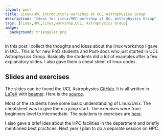 ```yaml
---
layout: post
title: Linux/HPC introductory workshop at UCL Astrophysics Group
description: "Ideas for Linux/HPC workshop at UCL Astrophysics Group"
tags: [linux,HPC,linux,workshop,UCL, Astrophysics Group]
image:
  background: triangular.png
---
```


In this post I collect the thoughts and ideas about the linux workshop I gave in UCL. This is for new PhD students and Post-docs who just started in UCL Astrophysics Group. Basically the students did a lot of examples after a few explanatory slides. I also gave them a cheat sheet of linux codes.


## Slides and exercises

The slides can be found the UCL Astrophysics [GitHub](https://github.com/Astrophysics-UCL/HPCInfo/blob/master/training/linux_hpc_workshop_oct_2014/slides/linux_hpc_workshop_oct_2014.pdf). It is all written in [LaTeX](https://en.wikibooks.org/wiki/LaTeX) with [beamer](https://en.wikibooks.org/wiki/LaTeX/Presentations). Here is the [source](https://github.com/Astrophysics-UCL/HPCInfo/blob/master/training/linux_hpc_workshop_oct_2014/slides/linux_hpc_workshop_oct_2014.tex).

Most of the students have some basic understanding of Linux/Unix. The cheatsheet was to give them a jump start. The exercises were from beginners level to intermediate. The solutions to exercises are [here](https://github.com/Astrophysics-UCL/HPCInfo/blob/master/training/linux_hpc_workshop_oct_2014/exercises/solutions.md).

I also gave a brief idea about the HPC facilities in the department and briefly mentioned best practices. Next year I plan to do a separate session on HPC.
